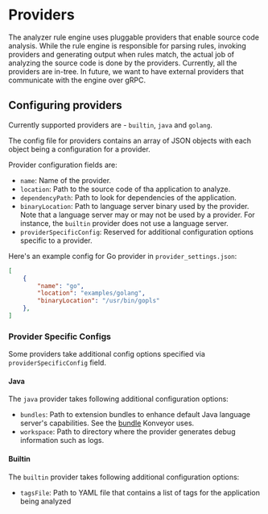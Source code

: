 # Providers

The analyzer rule engine uses pluggable providers that enable source code analysis. While the rule engine is responsible for parsing rules, invoking providers and generating output when rules match, the actual job of analyzing the source code is done by the providers. Currently, all the providers are in-tree. In future, we want to have external providers that communicate with the engine over gRPC.

## Configuring providers

Currently supported providers are - `builtin`, `java` and `golang`.

The config file for providers contains an array of JSON objects with each object being a configuration for a provider.

Provider configuration fields are:

* `name`: Name of the provider.
* `location`: Path to the source code of tha application to analyze.
* `dependencyPath`: Path to look for dependencies of the application.
* `binaryLocation`: Path to language server binary used by the provider. Note that a language server may or may not be used by a provider. For instance, the `builtin` provider does not use a language server.
* `providerSpecificConfig`: Reserved for additional configuration options specific to a provider.

Here's an example config for Go provider in `provider_settings.json`:

```json
[
    {
        "name": "go",
        "location": "examples/golang",
        "binaryLocation": "/usr/bin/gopls"
    },
]
```

### Provider Specific Configs

Some providers take additional config options specified via `providerSpecificConfig` field.

#### Java

The `java` provider takes following additional configuration options:

* `bundles`: Path to extension bundles to enhance default Java language server's capabilities. See the [bundle](https://github.com/konveyor/java-analyzer-bundle) Konveyor uses.
* `workspace`: Path to directory where the provider generates debug information such as logs.

#### Builtin

The `builtin` provider takes following additional configuration options:

* `tagsFile`: Path to YAML file that contains a list of tags for the application being analyzed

